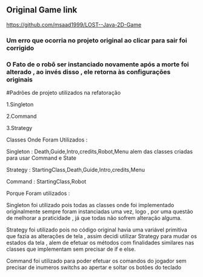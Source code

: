 ## Original Game link

https://github.com/msaad1999/LOST--Java-2D-Game

### Um erro que ocorria no projeto original ao clicar para sair foi corrigido
### O Fato de o robô ser instanciado novamente após a morte foi alterado , ao invés disso , ele retorna às configurações originais

#Padrões de projeto utilizados na refatoração

1.Singleton

2.Command

3.Strategy

Classes Onde Foram Utilizados :

   Singleton : Death,Guide,Intro,credits,Robot,Menu alem das classes criadas para usar Command e State
   
   Strategy : StartingClass,Death,Guide,Intro,credits,Menu
   
   Command : StartingClass,Robot

Porque Foram utilizados :
   
   Singleton foi utilizado pois todas as classes onde foi implementado originalmente sempre foram instanciadas uma vez,
   logo , por uma questão de melhorar a praticidade , já que todas não sofrem alteração alguma.
   
   Strategy foi utilizado pois no código original havia uma variável primitiva que fazia as alterações de tela , assim decidi 
   utilizar Strategy para mudar os estados da tela , alem de efetuar os métodos com finalidades similares nas classes que implementam sem
   precisar de if e else.

   Command foi utilizado para poder efetuar os comandos do jogador sem precisar de inumeros switchs ao apertar e soltar os botões do 
   teclado
